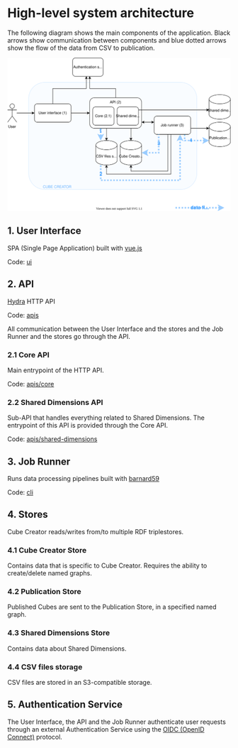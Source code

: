 
# High-level system architecture

The following diagram shows the main components of the application. Black arrows
show communication between components and blue dotted arrows show the flow of
the data from CSV to publication.

![High-level system architecture](high-level-architecture.svg)

## 1. User Interface

SPA (Single Page Application) built with [vue.js](https://vuejs.org)

Code: [ui](../ui)

## 2. API

[Hydra](https://www.hydra-cg.com/) HTTP API

Code: [apis](../apis)

All communication between the User Interface and the stores and the Job Runner
and the stores go through the API.

### 2.1 Core API

Main entrypoint of the HTTP API.

Code: [apis/core](../apis/core)

### 2.2 Shared Dimensions API

Sub-API that handles everything related to Shared Dimensions. The entrypoint
of this API is provided through the Core API.

Code: [apis/shared-dimensions](../apis/shared-dimensions)

## 3. Job Runner

Runs data processing pipelines built with [barnard59](https://github.com/zazuko/barnard59)

Code: [cli](../cli)

## 4. Stores

Cube Creator reads/writes from/to multiple RDF triplestores.

### 4.1 Cube Creator Store

Contains data that is specific to Cube Creator. Requires the ability to create/delete named graphs.

### 4.2 Publication Store

Published Cubes are sent to the Publication Store, in a specified named graph.

### 4.3 Shared Dimensions Store

Contains data about Shared Dimensions.

### 4.4 CSV files storage

CSV files are stored in an S3-compatible storage.

## 5. Authentication Service

The User Interface, the API and the Job Runner authenticate user requests
through an external Authentication Service using the
[OIDC (OpenID Connect)](https://openid.net/connect/) protocol.
